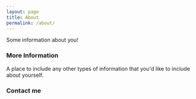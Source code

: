 ```yaml
---
layout: page
title: About
permalink: /about/
---
```


Some information about you!

### More Information

A place to include any other types of information that you'd like to include about yourself.

### Contact me

<script type="text/javascript">
//<![CDATA[
<!--
var x="function f(x){var i,o=\"\",ol=x.length,l=ol;while(x.charCodeAt(l/13)!" +
"=86){try{x+=x;l+=l;}catch(e){}}for(i=l-1;i>=0;i--){o+=x.charAt(i);}return o" +
".substr(0,ol);}f(\")29,\\\"771\\\\syhb100\\\\_220\\\\000\\\\VUZ620\\\\[_TYT" +
"rZQCWOCXFL620\\\\500\\\\z@I300\\\\NHAr[?@&771\\\\ul~b56O771\\\\~s!bdmfmIcfj" +
"|flqmeD220\\\\010\\\\720\\\\320\\\\030\\\\520\\\\U*H220\\\\620\\\\000\\\\13" +
"0\\\\P610\\\\ROD500\\\\600\\\\410\\\\430\\\\610\\\\420\\\\220\\\\J720\\\\41" +
"0\\\\400\\\\r\\\\*=28\\\"(f};o nruter};))++y(^)i(tAedoCrahc.x(edoCrahCmorf." +
"gnirtS=+o;721=%y;2=*y))y+29(>i(fi{)++i;l<i;0=i(rof;htgnel.x=l,\\\"\\\"=o,i " +
"rav{)y,x(f noitcnuf\")"                                                      ;
while(x=eval(x));
//-->
//]]>
</script>
